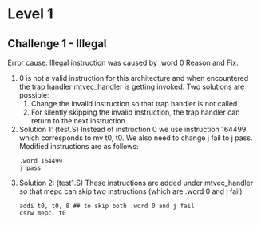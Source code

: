 # Level 1 
## Challenge 1 - Illegal

Error cause: Illegal instruction was caused by .word 0
Reason and Fix:
1. 0 is not a valid instruction for this architecture and when encountered the trap handler mtvec_handler is getting invoked. Two solutions are possible:
    1. Change the invalid instruction so that trap handler is not called
    2. For silently skipping the invalid instruction, the trap handler can return to the next instruction
2. Solution 1: (test.S)
    Instead of instruction 0 we use instruction 164499 which corresponds to mv t0, t0. We also need to change j fail to j pass. Modified instructions are as follows:
    ```
    .word 164499              
    j pass
    ```
3. Solution 2: (test1.S)
    These instructions are added under mtvec_handler so that mepc can skip two instructions (which are .word 0 and j fail)
    ```
    addi t0, t0, 8 ## to skip both .word 0 and j fail
    csrw mepc, t0
    ```